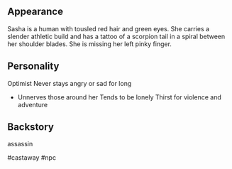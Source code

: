 ## Appearance
Sasha is a human with tousled red hair and green eyes. She carries a slender athletic build and has a tattoo of a scorpion tail in a spiral between her shoulder blades. She is missing her left pinky finger.


## Personality

Optimist
Never stays angry or sad for long
- Unnerves those around her
Tends to be lonely
Thirst for violence and adventure


## Backstory
assassin








#castaway
#npc









